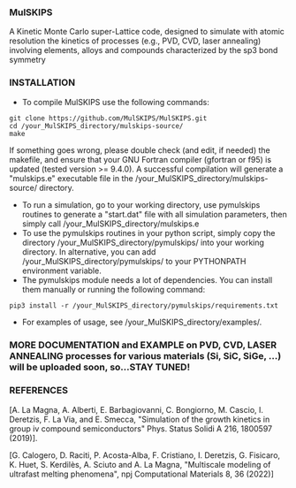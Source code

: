 ### MulSKIPS
A Kinetic Monte Carlo super-Lattice code, designed to simulate with atomic resolution the kinetics of processes (e.g., PVD, CVD, laser annealing) involving elements, alloys and compounds characterized by the sp3 bond symmetry

### INSTALLATION 

- To compile MulSKIPS use the following commands:

```
git clone https://github.com/MulSKIPS/MulSKIPS.git
cd /your_MulSKIPS_directory/mulskips-source/ 
make 
```

If something goes wrong, please double check (and edit, if needed) the makefile, and ensure that your GNU Fortran compiler (gfortran or f95) is updated (tested version >= 9.4.0).
A successful compilation will generate a "mulskips.e" executable file in the /your_MulSKIPS_directory/mulskips-source/ directory.

- To run a simulation, go to your working directory, use pymulskips routines to generate a "start.dat" file with all simulation parameters, then simply call  /your_MulSKIPS_directory/mulskips.e  
- To use the pymulskips routines in your python script, simply copy the directory /your_MulSKIPS_directory/pymulskips/ into your working directory.
In alternative, you can add /your_MulSKIPS_directory/pymulskips/ to your PYTHONPATH environment variable.
- The pymulskips module needs a lot of dependencies. You can install them manually or running the following command:
```
pip3 install -r /your_MulSKIPS_directory/pymulskips/requirements.txt
```
- For examples of usage, see /your_MulSKIPS_directory/examples/.




### MORE DOCUMENTATION and EXAMPLE on PVD, CVD, LASER ANNEALING processes for various materials (Si, SiC, SiGe, ...) will be uploaded soon, so...STAY TUNED!


### REFERENCES

[A. La Magna, A. Alberti, E. Barbagiovanni, C. Bongiorno, M. Cascio, 
I. Deretzis, F. La Via, and E. Smecca, "Simulation of the growth kinetics
in group iv compound semiconductors" Phys. Status Solidi A 216, 1800597 (2019)].

[G. Calogero, D. Raciti, P. Acosta-Alba, F. Cristiano, I. Deretzis, G. Fisicaro, K. Huet,
S. Kerdilès, A. Sciuto and A. La Magna, "Multiscale modeling of ultrafast melting
phenomena", npj Computational Materials 8, 36 (2022)]


<!--
block comment
-->
